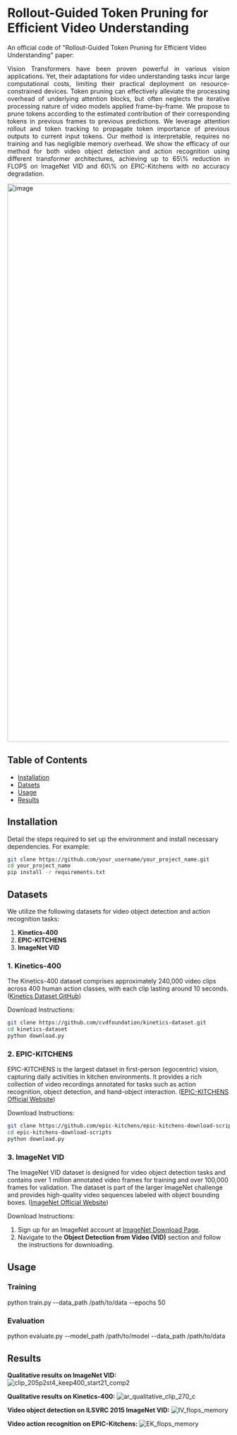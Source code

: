 # Rollout-Guided Token Pruning for Efficient Video Understanding
An official code of "Rollout-Guided Token Pruning for Efficient Video Understanding" paper:
<p align="justify"> 
  Vision Transformers have been proven powerful in various vision applications. Yet, their adaptations for video understanding tasks incur large computational costs, limiting their practical deployment on resource-constrained devices. Token pruning can effectively alleviate the processing overhead of underlying attention blocks, but often neglects the iterative processing nature of video models applied frame-by-frame. We propose to prune tokens according to the estimated contribution of their corresponding tokens in previous frames to previous predictions. We leverage attention rollout and token tracking to propagate token importance of previous outputs to current input tokens. Our method is interpretable, requires no training and has negligible memory overhead. We show the efficacy of our method for both video object detection and action recognition using different transformer architectures, achieving up to 65\% reduction in FLOPS on ImageNet VID and 60\% on EPIC-Kitchens with no accuracy degradation.
</p>
<img width="1266" alt="image" src="https://github.com/user-attachments/assets/9cecf0b4-9370-40e3-bc51-e66352a2718b" />

## Table of Contents
- [Installation](#installation)
- [Datsets](#datasets)
- [Usage](#usage)
- [Results](#results)



## Installation

Detail the steps required to set up the environment and install necessary dependencies. For example:

```bash
git clone https://github.com/your_username/your_project_name.git
cd your_project_name
pip install -r requirements.txt
```

## Datasets

We utilize the following datasets for video object detection and action recognition tasks:

1. **Kinetics-400**
2. **EPIC-KITCHENS**
3. **ImageNet VID**

### 1. Kinetics-400

The Kinetics-400 dataset comprises approximately 240,000 video clips across 400 human action classes, with each clip lasting around 10 seconds. ([Kinetics Dataset GitHub](https://github.com/cvdfoundation/kinetics-dataset))

Download Instructions:
  ```bash
  git clone https://github.com/cvdfoundation/kinetics-dataset.git
  cd kinetics-dataset
  python download.py
  ```

### 2. EPIC-KITCHENS

EPIC-KITCHENS is the largest dataset in first-person (egocentric) vision, capturing daily activities in kitchen environments. It provides a rich collection of video recordings annotated for tasks such as action recognition, object detection, and hand-object interaction. ([EPIC-KITCHENS Official Website](https://epic-kitchens.github.io))

Download Instructions:
  ```bash
  git clone https://github.com/epic-kitchens/epic-kitchens-download-scripts.git
  cd epic-kitchens-download-scripts
  python download.py
  ```

### 3. ImageNet VID

The ImageNet VID dataset is designed for video object detection tasks and contains over 1 million annotated video frames for training and over 100,000 frames for validation. The dataset is part of the larger ImageNet challenge and provides high-quality video sequences labeled with object bounding boxes. ([ImageNet Official Website](https://image-net.org/download))

Download Instructions:
1. Sign up for an ImageNet account at [ImageNet Download Page](http://image-net.org/download-images).
2. Navigate to the **Object Detection from Video (VID)** section and follow the instructions for downloading.

## Usage
### Training
python train.py --data_path /path/to/data --epochs 50

### Evaluation
python evaluate.py --model_path /path/to/model --data_path /path/to/data

## Results
**Qualitative results on ImageNet VID:**
![clip_205p2st4_keep400_start21_comp2](https://github.com/user-attachments/assets/22b5c353-be14-488e-8b93-db739f9ccce5)

**Qualitative results on Kinetics-400:**
![ar_qualitative_clip_270_c](https://github.com/user-attachments/assets/aed148f5-c1fc-419b-9e82-c8421a6e12f1)

**Video object detection on ILSVRC 2015 ImageNet VID:**
![IV_flops_memory](https://github.com/user-attachments/assets/44228457-3903-4168-90cb-05331c76e1d0)

**Video action recognition on EPIC-Kitchens:**
![EK_flops_memory](https://github.com/user-attachments/assets/9dbd65cf-8802-476b-b1fd-7b67d09ef8ea)
